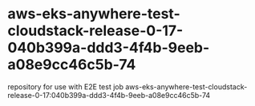 # aws-eks-anywhere-test-cloudstack-release-0-17-040b399a-ddd3-4f4b-9eeb-a08e9cc46c5b-74
repository for use with E2E test job aws-eks-anywhere-test-cloudstack-release-0-17:040b399a-ddd3-4f4b-9eeb-a08e9cc46c5b-74
